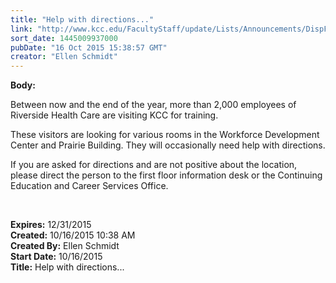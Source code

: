 ```yaml
---
title: "Help with directions..."
link: "http://www.kcc.edu/FacultyStaff/update/Lists/Announcements/DispForm.aspx?ID=2053"
sort_date: 1445009937000
pubDate: "16 Oct 2015 15:38:57 GMT"
creator: "Ellen Schmidt"
---
```


<div><b>Body:</b> <div class="ExternalClass58E38669260746DC80076E82DAD86CBF"><p>​Between now and the end of the year, more than 2,000 employees of Riverside Health Care are visiting KCC for training. </p>
<p>These visitors are looking for various rooms in the Workforce Development Center and Prairie Building. They will occasionally need help with directions. </p>
<p>If you are asked for directions and are not positive about the location, please direct the person to the first floor information desk or the Continuing Education and Career Services Office.</p>
<p> </p></div></div>
<div><b>Expires:</b> 12/31/2015</div>
<div><b>Created:</b> 10/16/2015 10:38 AM</div>
<div><b>Created By:</b> Ellen Schmidt</div>
<div><b>Start Date:</b> 10/16/2015</div>
<div><b>Title:</b> Help with directions...</div>

